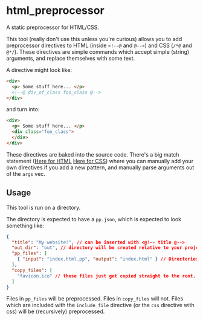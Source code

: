 # html_preprocessor
A static preprocessor for HTML/CSS.

This tool (really don't use this unless you're curious) allows you to add preprocessor directives to HTML (inside `<!--@` and `@-->`) and CSS (`/*@` and `@*/`).
These directives are simple commands which accept simple (string) arguments, and replace themselves with some text.

A directive might look like:

```html
<div>
  <p> Some stuff here... </p>
  <!--@ div_of_class foo_class @-->
</div>
```

and turn into:

```html
<div>
  <p> Some stuff here... </p>
  <div class="foo_class">
  </div>
</div>
```

These directives are baked into the source code.
There's a big match statement ([Here for HTML](https://github.com/JazTB/html_preprocessor/blob/716e255/src/main.rs#L150) [Here for CSS](https://github.com/JazTB/html_preprocessor/blob/716e255/src/main.rs#L269)) where you can manually add your own directives if you add a new pattern, and manually parse arguments out of the `args` vec.

## Usage

This tool is run on a directory.

The directory is expected to have a `pp.json`, which is expected to look something like:

```json
{  
  "title": "My website!", // can be inserted with <@!-- title @-->
  "out_dir": "out", // directory will be created relative to your project dir
  "pp_files": [
    { "input": "index.html.pp", "output": "index.html" } // Directories aren't created automatically (WILL CHANGE)
  ],
  "copy_files": [
    "favicon.ico" // these files just get copied straight to the root. Directories aren't created automatically (WILL CHANGE)
  ]
}
```

Files in `pp_files` will be preprocessed. Files in `copy_files` will not.
Files which are included with the `include_file` directive (or the `css` directive with css) will be (recursively) preprocessed.
